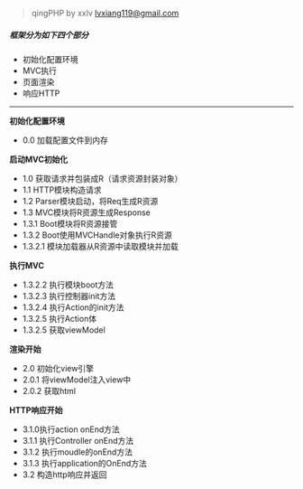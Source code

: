 > qingPHP
> by xxlv  lvxiang119@gmail.com

##### 框架分为如下四个部分

-  初始化配置环境
-  MVC执行
- 页面渲染
- 响应HTTP


------
**初始化配置环境**
- 0.0 加载配置文件到内存

**启动MVC初始化**

- 1.0 获取请求并包装成R（请求资源封装对象）
- 1.1  HTTP模块构造请求
- 1.2 Parser模块启动，将Req生成R资源
- 1.3 MVC模块将R资源生成Response
- 1.3.1 Boot模块将R资源接管
- 1.3.2 Boot使用MVCHandle对象执行R资源
- 1.3.2.1 模块加载器从R资源中读取模块并加载

**执行MVC**
- 1.3.2.2 执行模块boot方法
- 1.3.2.3 执行控制器init方法
- 1.3.2.4 执行Action的init方法
- 1.3.2.5 执行Action体
- 1.3.2.5 获取viewModel

**渲染开始**
- 2.0 初始化view引擎
- 2.0.1 将viewModel注入view中
- 2.0.2 获取html

**HTTP响应开始**
- 3.1.0执行action onEnd方法
- 3.1.1 执行Controller onEnd方法
- 3.1.2 执行moudle的onEnd方法
- 3.1.3 执行application的OnEnd方法
- 3.2 构造http响应并返回

